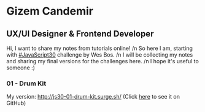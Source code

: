 # Gizem Candemir
## UX/UI Designer & Frontend Developer

Hi, I want to share my notes from tutorials online! /n
So here I am, starting with [#JavaScript30](https://javascript30.com/) challenge by Wes Bos. /n
I will be collecting my notes and sharing my final versions for the challenges here. /n
I hope it's useful to someone :)

### 01 - Drum Kit

My version: http://js30-01-drum-kit.surge.sh/
(Click [here](https://github.com/gizemcandemir/JavaScript30/tree/master/01%20-%20JavaScript%20Drum%20Kit) to see it on GitHub)
